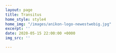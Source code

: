 ```yaml
---
layout: page
title: Transitus
home_style: style4
home_img: "/images/anikon-logo-newestwebig.jpg"
excerpt: ''
date: 2020-05-15 22:00:00 +0000
img_src: ''

---
```


